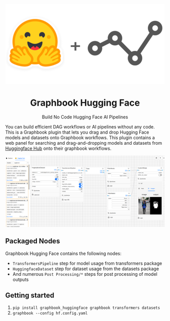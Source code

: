 <p align="center">
  <a href="https://graphbook.ai">
    <img src="assets/graphbook-hf-banner.png" alt="Logo" width=512>
  </a>

  <h1 align="center">Graphbook Hugging Face</h1>

  <p align="center">
    Build No Code Hugging Face AI Pipelines
  </p>
</p>

You can build efficient DAG workflows or AI pipelines without any code. This is a Graphbook plugin that lets you drag and drop Hugging Face models and datasets onto Graphbook workflows. This plugin contains a web panel for searching and drag-and-dropping models and datasets from [Huggingface Hub](https://huggingface.co/) onto their graphbook workflows.

<img src="assets/example-hf-pipeline.png" alt="Example Pipeline with Hugging Face" with=1024>

## Packaged Nodes

Graphbook Hugging Face contains the following nodes:

* `TransformersPipeline` step for model usage from transformers package
* `HuggingfaceDataset` step for dataset usage from the datasets package
* And numerous `Post Processing/*` steps for post processing of model outputs

## Getting started
1. `pip install graphbook_huggingface graphbook transformers datasets`
1. `graphbook --config hf.config.yaml`

